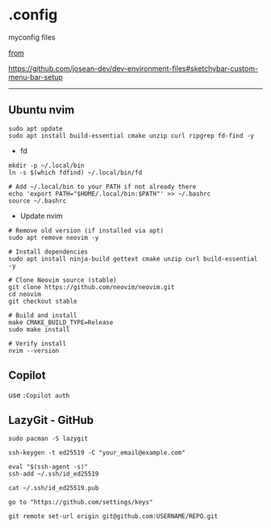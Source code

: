# .config
myconfig files

[from ](https://www.youtube.com/watch?v=8W06wMNZmo8&t=52s)

https://github.com/josean-dev/dev-environment-files#sketchybar-custom-menu-bar-setup

---

## Ubuntu nvim
```
sudo apt update
sudo apt install build-essential cmake unzip curl ripgrep fd-find -y
```

- fd
```
mkdir -p ~/.local/bin
ln -s $(which fdfind) ~/.local/bin/fd

# Add ~/.local/bin to your PATH if not already there
echo 'export PATH="$HOME/.local/bin:$PATH"' >> ~/.bashrc
source ~/.bashrc
```

- Update nvim
```
# Remove old version (if installed via apt)
sudo apt remove neovim -y

# Install dependencies
sudo apt install ninja-build gettext cmake unzip curl build-essential -y

# Clone Neovim source (stable)
git clone https://github.com/neovim/neovim.git
cd neovim
git checkout stable

# Build and install
make CMAKE_BUILD_TYPE=Release
sudo make install

# Verify install
nvim --version
```

## Copilot
use `:Copilot auth`

## LazyGit - GitHub
`sudo pacman -S lazygit`

```
ssh-keygen -t ed25519 -C "your_email@example.com"

eval "$(ssh-agent -s)"
ssh-add ~/.ssh/id_ed25519

cat ~/.ssh/id_ed25519.pub

go to "https://github.com/settings/keys"

git remote set-url origin git@github.com:USERNAME/REPO.git
```
